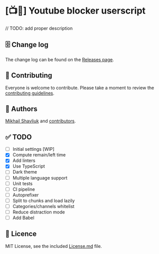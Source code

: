 # [📺🚫] Youtube blocker userscript

// TODO: add proper description

## 🗄 Change log

The change log can be found on the [Releases page](https://github.com/mshavliuk/youtube-blocker-userscript/releases).

## 🤝 Contributing

Everyone is welcome to contribute. Please take a moment to review the [contributing guidelines](Contributing.md).

## 👤 Authors

[Mikhail Shavliuk](https://github.com/mshavliuk) and [contributors](https://github.com/mshavliuk/youtube-blocker-userscript/graphs/contributors).

## ✅ TODO

- [ ] Initial settings [WIP]
- [x] Compute remain/left time
- [x] Add linters
- [x] Use TypeScript
- [ ] Dark theme
- [ ] Multiple language support
- [ ] Unit tests
- [ ] CI pipeline
- [ ] Autoprefixer
- [ ] Split to chunks and load lazily
- [ ] Categories/channels whitelist
- [ ] Reduce distraction mode
- [ ] Add Babel

## 📝 Licence

MIT License, see the included [License.md](License.md) file.
